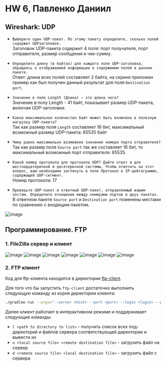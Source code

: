# HW 6, Павленко Даниил

## Wireshark: UDP

* `Выберите один UDP-пакет. По этому пакету определите, сколько полей содержит UDPзаголовок.`\
Заголовок UDP-пакета содержит 4 поля: порт получателя, порт отправителя, размер сообщения и чек-сумму.

* `Определите длину (в байтах) для каждого поля UDP-заголовка, обращаясь к отображаемой
  информации о содержимом полей в данном пакете.`\
Ответ: длина всех полей составляет 2 байта, на скрине приложен пример как был получен данный результат для 
поля `Destination port`.

* `Значение в поле Length (Длина) – это длина чего?`\
Значение в полу Length - 41 байт, показывает размер UDP-пакета, включая UDP-заголовки.

* `Какое максимальное количество байт может быть включено в полезную нагрузку UDP-пакета?`\
Так как размер поля `Length` составляет 16 бит, максимальный возможный размер UDP-пакета: 65535 байт

* `Чему равно максимально возможное значение номера порта отправителя?`\
Так как размер поля `Source port` так же составляет 16 бит, то максимальный возможный порт отправителя: 65535.  

* `Какой номер протокола для протокола UDP? Дайте ответ и для шестнадцатеричной и
  десятеричной системы. Чтобы ответить на этот вопрос, вам необходимо заглянуть в поле
  Протокол в IP-дейтаграмме, содержащей UDP-сегмент.`\
Номер протокола: 17

* `Проверьте UDP-пакет и ответный UDP-пакет, отправляемый вашим хостом. Определите
  отношение между номерами портов в двух пакетах.`\
В ответном пакете `Source port` и `Destination port` поменяны местами по сравнению с входящим пакетом.

![image](screenshots/udp.png)

## Программирование. FTP 

### 1. FileZilla сервер и клиент

![image](screenshots/ftp_01.png)
![image](screenshots/ftp_02.png)
![image](screenshots/ftp_03.png)
![image](screenshots/ftp_04.png)
![image](screenshots/ftp_05.png)
![image](screenshots/ftp_06.png)
![image](screenshots/ftp_07.png)

### 2. FTP клиент

Код для ftp-клиента находится в директории [ftp-client](ftp-client/).

Для того что бы запустить `ftp-client` достаточно выполнить следующую команду из корня директории клиента: 
```bash 
./gradlew run --args="--server <host> --port <port> --login <login> --password <password>"
```

Далее клиент работает в интерактивном режиме и поддерживает следующие команды: 
* `l <path to directory to list>` - получить список всех под-директорий и файлов сервера соответствующей директории и вывести их
* `u <local source file> <remote destination file>` - загрузить файл на сервер 
* `d <remote source file> <local destination file>` - загрузить файл с сервера
